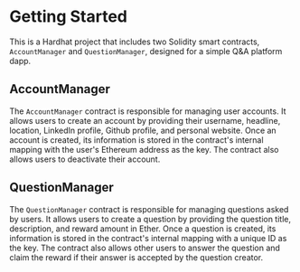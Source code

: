 # Getting Started
This is a Hardhat project that includes two Solidity smart contracts, `AccountManager` and `QuestionManager`, designed for a simple Q&A platform dapp.

## AccountManager
The `AccountManager` contract is responsible for managing user accounts. It allows users to create an account by providing their username, headline, location, LinkedIn profile, Github profile, and personal website. Once an account is created, its information is stored in the contract's internal mapping with the user's Ethereum address as the key. The contract also allows users to deactivate their account.
## QuestionManager
The `QuestionManager` contract is responsible for managing questions asked by users. It allows users to create a question by providing the question title, description, and reward amount in Ether. Once a question is created, its information is stored in the contract's internal mapping with a unique ID as the key. The contract also allows other users to answer the question and claim the reward if their answer is accepted by the question creator.
